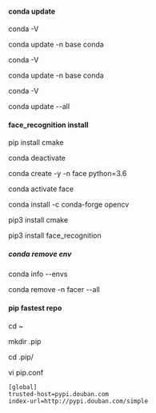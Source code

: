 #### conda update
conda -V

conda update -n base conda

conda -V

conda update -n base conda

conda -V

conda update --all

#### face_recognition install
pip install cmake

conda deactivate

conda create -y -n face python=3.6

conda activate face


conda install -c conda-forge opencv

pip3 install cmake

pip3 install face_recognition

##### conda remove env
conda info --envs

conda remove -n facer --all

#### pip fastest repo

cd ~

mkdir .pip

cd .pip/

vi pip.conf
```
[global]
trusted-host=pypi.douban.com
index-url=http://pypi.douban.com/simple
```
